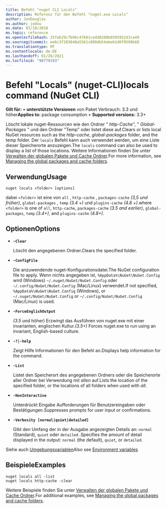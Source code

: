 ```yaml
---
title: Befehl "nuget CLI Locals"
description: Referenz für den Befehl "nuget.exe Locals"
author: JonDouglas
ms.author: jodou
ms.date: 03/19/2018
ms.topic: reference
ms.openlocfilehash: 25feb29c7b96c47681cedd8208b8595952d3ca49
ms.sourcegitcommit: ee6c3f203648a5561c809db54ebeb1d0f0598b68
ms.translationtype: MT
ms.contentlocale: de-DE
ms.lasthandoff: 01/26/2021
ms.locfileid: "98779193"
---
```

# <a name="locals-command-nuget-cli"></a><span data-ttu-id="646c1-103">Befehl "Locals" (nuget-CLI)</span><span class="sxs-lookup"><span data-stu-id="646c1-103">locals command (NuGet CLI)</span></span>

<span data-ttu-id="646c1-104">**Gilt für:** &bullet; **unterstützte Versionen** von Paket Verbrauch: 3.3 und höher</span><span class="sxs-lookup"><span data-stu-id="646c1-104">**Applies to:** package consumption &bullet; **Supported versions:** 3.3+</span></span>

<span data-ttu-id="646c1-105">Löscht lokale nuget-Ressourcen wie den Ordner " *http-Cache*", " *Global-Packages* " und den Ordner "Temp" oder listet diese auf.</span><span class="sxs-lookup"><span data-stu-id="646c1-105">Clears or lists local NuGet resources such as the *http-cache*, *global-packages* folder, and the temp folder.</span></span> <span data-ttu-id="646c1-106">Der `locals` Befehl kann auch verwendet werden, um eine Liste dieser Speicherorte anzuzeigen.</span><span class="sxs-lookup"><span data-stu-id="646c1-106">The `locals` command can also be used to display a list of those locations.</span></span> <span data-ttu-id="646c1-107">Weitere Informationen finden Sie unter [Verwalten der globalen Pakete und Cache Ordner](../../consume-packages/managing-the-global-packages-and-cache-folders.md).</span><span class="sxs-lookup"><span data-stu-id="646c1-107">For more information, see [Managing the global packages and cache folders](../../consume-packages/managing-the-global-packages-and-cache-folders.md).</span></span>

## <a name="usage"></a><span data-ttu-id="646c1-108">Verwendung</span><span class="sxs-lookup"><span data-stu-id="646c1-108">Usage</span></span>

```cli
nuget locals <folder> [options]
```

<span data-ttu-id="646c1-109">dabei `<folder>` ist eine von `all` , `http-cache` , `packages-cache` *(3,5 und früher)*, `global-packages` , `temp` *(3.4 +)* und `plugins-cache` *(4.8 +)*.</span><span class="sxs-lookup"><span data-stu-id="646c1-109">where `<folder>` is one of `all`, `http-cache`, `packages-cache` *(3.5 and earlier)*, `global-packages`, `temp` *(3.4+)*, and `plugins-cache` *(4.8+)*.</span></span>

## <a name="options"></a><span data-ttu-id="646c1-110">Optionen</span><span class="sxs-lookup"><span data-stu-id="646c1-110">Options</span></span>

- **`-Clear`**

  <span data-ttu-id="646c1-111">Löscht den angegebenen Ordner.</span><span class="sxs-lookup"><span data-stu-id="646c1-111">Clears the specified folder.</span></span>

- **`-ConfigFile`**

  <span data-ttu-id="646c1-112">Die anzuwendende nuget-Konfigurationsdatei.</span><span class="sxs-lookup"><span data-stu-id="646c1-112">The NuGet configuration file to apply.</span></span> <span data-ttu-id="646c1-113">Wenn nichts angegeben ist, `%AppData%\NuGet\NuGet.Config` wird (Windows) `~/.nuget/NuGet/NuGet.Config` oder `~/.config/NuGet/NuGet.Config` (Mac/Linux) verwendet.</span><span class="sxs-lookup"><span data-stu-id="646c1-113">If not specified, `%AppData%\NuGet\NuGet.Config` (Windows), or `~/.nuget/NuGet/NuGet.Config` or `~/.config/NuGet/NuGet.Config` (Mac/Linux) is used.</span></span>

- **`-ForceEnglishOutput`**

  <span data-ttu-id="646c1-114">*(3.5* und höher) Erzwingt das Ausführen von nuget.exe mit einer invarianten, englischen Kultur.</span><span class="sxs-lookup"><span data-stu-id="646c1-114">*(3.5+)* Forces nuget.exe to run using an invariant, English-based culture.</span></span>

- **`-?|-help`**

  <span data-ttu-id="646c1-115">Zeigt Hilfe Informationen für den Befehl an.</span><span class="sxs-lookup"><span data-stu-id="646c1-115">Displays help information for the command.</span></span>

- **`-List`**

  <span data-ttu-id="646c1-116">Listet den Speicherort des angegebenen Ordners oder die Speicherorte aller Ordner bei Verwendung mit *allen* auf.</span><span class="sxs-lookup"><span data-stu-id="646c1-116">Lists the location of the specified folder, or the locations of all folders when used with *all*.</span></span>

- **`-NonInteractive`**

  <span data-ttu-id="646c1-117">Unterdrückt Eingabe Aufforderungen für Benutzereingaben oder Bestätigungen.</span><span class="sxs-lookup"><span data-stu-id="646c1-117">Suppresses prompts for user input or confirmations.</span></span>

- **`-Verbosity [normal|quiet|detailed]`**

  <span data-ttu-id="646c1-118">Gibt den Umfang der in der Ausgabe angezeigten Details an: `normal` (Standard), `quiet` oder `detailed` .</span><span class="sxs-lookup"><span data-stu-id="646c1-118">Specifies the amount of detail displayed in the output: `normal` (the default), `quiet`, or `detailed`.</span></span>

<span data-ttu-id="646c1-119">Siehe auch [Umgebungsvariablen](cli-ref-environment-variables.md)</span><span class="sxs-lookup"><span data-stu-id="646c1-119">Also see [Environment variables](cli-ref-environment-variables.md)</span></span>

## <a name="examples"></a><span data-ttu-id="646c1-120">Beispiele</span><span class="sxs-lookup"><span data-stu-id="646c1-120">Examples</span></span>

```cli
nuget locals all -list
nuget locals http-cache -clear
```

<span data-ttu-id="646c1-121">Weitere Beispiele finden Sie unter [Verwalten der globalen Pakete und Cache Ordner](../../consume-packages/managing-the-global-packages-and-cache-folders.md).</span><span class="sxs-lookup"><span data-stu-id="646c1-121">For additional examples, see [Managing the global packages and cache folders](../../consume-packages/managing-the-global-packages-and-cache-folders.md).</span></span>
